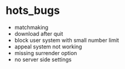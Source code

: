 # hots_bugs

+ matchmaking
+ download after quit
+ block user system with small number limit
+ appeal system not working
+ missing surrender option
+ no server side settings
